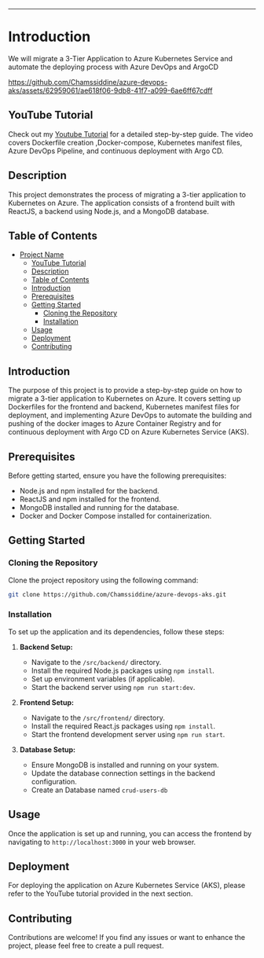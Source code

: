 ---

# Introduction

We will migrate  a 3-Tier Application to Azure Kubernetes Service and automate the deploying process with Azure DevOps and ArgoCD

https://github.com/Chamssiddine/azure-devops-aks/assets/62959061/ae618f06-9db8-41f7-a099-6ae6ff67cdff


## YouTube Tutorial

Check out my [Youtube Tutorial](https://www.youtube.com/watch?v=_3vswaY7oYA&ab_channel=Chamssiddineabd) for a detailed step-by-step guide. The video covers Dockerfile creation ,Docker-compose, Kubernetes manifest files, Azure DevOps Pipeline, and continuous deployment with Argo CD.

## Description

This project demonstrates the process of migrating a 3-tier application to Kubernetes on Azure. The application consists of a frontend built with ReactJS, a backend using Node.js, and a MongoDB database.

## Table of Contents

- [Project Name](#project-name)
  - [YouTube Tutorial](#youtube-tutorial)
  - [Description](#description)
  - [Table of Contents](#table-of-contents)
  - [Introduction](#introduction)
  - [Prerequisites](#prerequisites)
  - [Getting Started](#getting-started)
    - [Cloning the Repository](#cloning-the-repository)
    - [Installation](#installation)
  - [Usage](#usage)
  - [Deployment](#deployment)
  - [Contributing](#contributing)

## Introduction

The purpose of this project is to provide a step-by-step guide on how to migrate a 3-tier application to Kubernetes on Azure. It covers setting up Dockerfiles for the frontend and backend, Kubernetes manifest files for deployment, and implementing Azure DevOps to automate the building and pushing of the docker images to Azure Container Registry and for continuous deployment with Argo CD on Azure Kubernetes Service (AKS).

## Prerequisites

Before getting started, ensure you have the following prerequisites:

- Node.js and npm installed for the backend.
- ReactJS and npm installed for the frontend.
- MongoDB installed and running for the database.
- Docker and Docker Compose installed for containerization.

## Getting Started

### Cloning the Repository

Clone the project repository using the following command:

```bash
git clone https://github.com/Chamssiddine/azure-devops-aks.git
```

### Installation

To set up the application and its dependencies, follow these steps:

1. **Backend Setup:**
   - Navigate to the `/src/backend/` directory.
   - Install the required Node.js packages using `npm install`.
   - Set up environment variables (if applicable).
   - Start the backend server using `npm run start:dev`.

2. **Frontend Setup:**
   - Navigate to the `/src/frontend/` directory.
   - Install the required React.js packages using `npm install`.
   - Start the frontend development server using `npm run start`.

3. **Database Setup:**
   - Ensure MongoDB is installed and running on your system.
   - Update the database connection settings in the backend configuration.
   - Create an Database named `crud-users-db`

## Usage

Once the application is set up and running, you can access the frontend by navigating to `http://localhost:3000` in your web browser.

## Deployment

For deploying the application on Azure Kubernetes Service (AKS), please refer to the YouTube tutorial provided in the next section.


## Contributing

Contributions are welcome! If you find any issues or want to enhance the project, please feel free to create a pull request.
